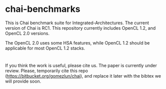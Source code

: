 # chai-benchmarks
This is Chai benchmark suite for Integrated-Architectures.
The current version of Chai is RC1. 
This repository currently includes OpenCL 1.2, and OpenCL 2.0 versions.

The OpenCL 2.0 uses some HSA features, while OpenCL 1.2 should be applicable for most OpenCL 1.2 stacks.

#

If you think the work is useful, please cite us.
The paper is currently under review.
Please, temporarily cite this repo (https://bitbucket.org/gomezlun/chai),
and replace it later with the bibtex we will provide soon.
